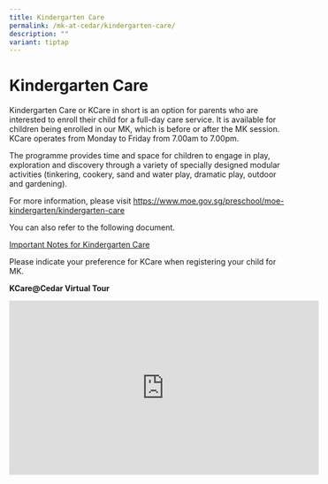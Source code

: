 ```yaml
---
title: Kindergarten Care
permalink: /mk-at-cedar/kindergarten-care/
description: ""
variant: tiptap
---
```

<h1><strong>Kindergarten Care</strong></h1>
<p>Kindergarten Care or KCare in short is an option for parents who are interested
to enroll their child for a full-day care service. It is available for
children being enrolled in our MK, which is before or after the MK session.
KCare operates from Monday to Friday from 7.00am to 7.00pm.</p>
<p>The programme provides time and space for children to engage in play,
exploration and discovery through a variety of specially designed modular
activities (tinkering, cookery, sand and water play, dramatic play, outdoor
and gardening).</p>
<p>For more information, please visit&nbsp;<a href="https://www.moe.gov.sg/preschool/moe-kindergarten/kindergarten-care" rel="noopener noreferrer nofollow" target="_blank">https://www.moe.gov.sg/preschool/moe-kindergarten/kindergarten-care</a>
</p>
<p>You can also refer to the following document.</p>
<p><a href="/files/KCCedar/KCCD%20Important%20Notes.pdf" rel="noopener noreferrer nofollow" target="_blank">Important Notes for Kindergarten Care</a>
</p>
<p>Please indicate your preference for KCare when registering your child
for MK.</p>
<p><strong>KCare@Cedar Virtual Tour</strong>
</p>
<div class="iframe-wrapper">
<iframe height="315" width="560" allowfullscreen="true" frameborder="0" src="https://www.youtube.com/embed/XlPYPCepq04?si=rVpXVojr1WeXrIPz"></iframe>
</div>
<p>
<br>
</p>